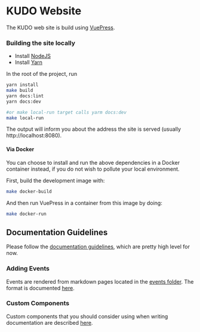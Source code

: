 # KUDO Website

The KUDO web site is build using [VuePress](https://v1.vuepress.vuejs.org/).

### Building the site locally

* Install [NodeJS](https://nodejs.org/en/download/)
* Install [Yarn](https://yarnpkg.com/lang/en/docs/install/)

In the root of the project, run
```bash
yarn install
make build
yarn docs:lint
yarn docs:dev

#or make local-run target calls yarm docs:dev
make local-run
```

The output will inform you about the address the site is served (usually http://localhost:8080).

#### Via Docker
You can choose to install and run the above dependencies in a Docker container instead, if you do not wish to pollute your local environment.

First, build the development image with:

```bash
make docker-build
```

And then run VuePress in a container from this image by doing:

```bash
make docker-run
```


## Documentation Guidelines

Please follow the [documentation guidelines](https://kudo.dev/internal-docs/#general-guidelines), which are pretty high level for now.

### Adding Events

Events are rendered from markdown pages located in the [events folder](https://github.com/kudobuilder/www/tree/master/content/community/events). The format is documented [here](https://kudo.dev/internal-docs/events-index.html).

### Custom Components

Custom components that you should consider using when writing documentation are described [here](https://kudo.dev/internal-docs/#custom-components).
